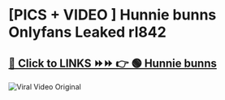 
 # [PICS + VIDEO ] Hunnie bunns Onlyfans Leaked rl842

## <h2><a href="https://clipsfans.com/Hunnie_bunns&ref=git">🔗 Click to LINKS ⏩⏩ 👉 🟢 Hunnie bunns </a></h2>

<a href="https://clipsfans.com/Hunnie_bunns&ref=git" rel="nofollow" data-target="animated-image.originalLink"><img src="https://i.ibb.co.com/xMMVF88/686577567.gif" alt="Viral Video Original" style="max-width: 100%; display: inline-block;" data-target="animated-image.originalImage"></a>

